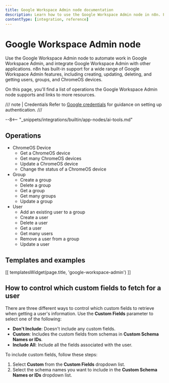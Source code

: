 ```yaml
---
title: Google Workspace Admin node documentation
description: Learn how to use the Google Workspace Admin node in n8n. Follow technical documentation to integrate Google Workspace Admin node into your workflows.
contentType: [integration, reference]
---
```


# Google Workspace Admin node

Use the Google Workspace Admin node to automate work in Google Workspace Admin, and integrate Google Workspace Admin with other applications. n8n has built-in support for a wide range of Google Workspace Admin features, including creating, updating, deleting, and getting users, groups, and ChromeOS devices. 

On this page, you'll find a list of operations the Google Workspace Admin node supports and links to more resources.

/// note | Credentials
Refer to [Google credentials](/integrations/builtin/credentials/google/index.md) for guidance on setting up authentication. 
///

--8<-- "_snippets/integrations/builtin/app-nodes/ai-tools.md"

## Operations

* ChromeOS Device
	* Get a ChromeOS device
	* Get many ChromeOS devices
	* Update a ChromeOS device
	* Change the status of a ChromeOS device
* Group
    * Create a group
    * Delete a group
    * Get a group
    * Get many groups
    * Update a group
* User
	* Add an existing user to a group
    * Create a user
    * Delete a user
    * Get a user
    * Get many users
	* Remove a user from a group
    * Update a user

## Templates and examples

<!-- see https://www.notion.so/n8n/Pull-in-templates-for-the-integrations-pages-37c716837b804d30a33b47475f6e3780 -->
[[ templatesWidget(page.title, 'google-workspace-admin') ]]

## How to control which custom fields to fetch for a user

There are three different ways to control which custom fields to retrieve when getting a user's information. Use the **Custom Fields** parameter to select one of the following:

- **Don't Include**: Doesn't include any custom fields.
- **Custom**: Includes the custom fields from schemas in **Custom Schema Names or IDs**.
- **Include All**: Include all the fields associated with the user.

To include custom fields, follow these steps:

1. Select **Custom** from the **Custom Fields** dropdown list.
2. Select the schema names you want to include in the **Custom Schema Names or IDs** dropdown list.
